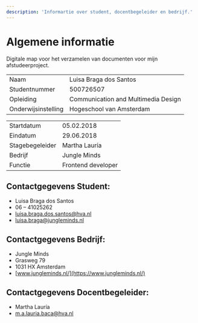 ```yaml
---
description: 'Informartie over student, docentbegeleider en bedrijf.'
---
```


# Algemene informatie

Digitale map voor het verzamelen van documenten voor mijn afstudeerproject.

|  |  |
| --- | --- |
| Naam | Luisa Braga dos Santos |
| Studentnummer | 500726507 |
| Opleiding | Communication and Multimedia Design |
| Onderwijsinstelling | Hogeschool van Amsterdam |

|  |  |
| --- | --- |
| Startdatum | 05.02.2018 |
| Eindatum | 29.06.2018 |
| Stagebegeleider | Martha Lauría |
| Bedrijf | Jungle Minds |
| Functie | Frontend developer |

## Contactgegevens Student:

* Luisa Braga dos Santos
* 06 – 41025262
* luisa.braga.dos.santos@hva.nl
* luisa.braga@jungleminds.nl

## Contactgegevens Bedrijf:

* Jungle Minds
* Grasweg 79
* 1031 HX Amsterdam
* [www.jungleminds.nl/](https://www.jungleminds.nl/)

## Contactgegevens Docentbegeleider:

* Martha Lauría
* m.a.lauria.baca@hva.nl

